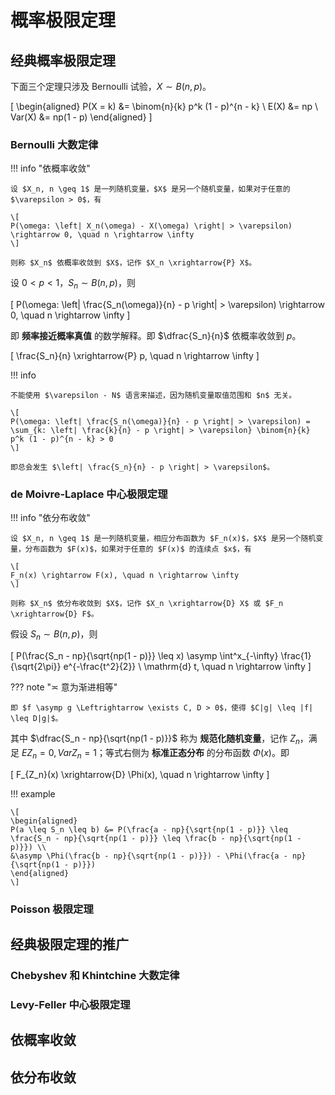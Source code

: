 # 概率极限定理

## 经典概率极限定理

下面三个定理只涉及 Bernoulli 试验，$X \sim B(n, p)$。

\[
\begin{aligned}
P(X = k) &= \binom{n}{k} p^k (1 - p)^{n - k} \\
E(X) &= np \\
Var(X) &= np(1 - p)
\end{aligned}
\]

### Bernoulli 大数定律

!!! info "依概率收敛"

    设 $X_n, n \geq 1$ 是一列随机变量，$X$ 是另一个随机变量，如果对于任意的 $\varepsilon > 0$，有

    \[
    P(\omega: \left| X_n(\omega) - X(\omega) \right| > \varepsilon) \rightarrow 0, \quad n \rightarrow \infty
    \]

    则称 $X_n$ 依概率收敛到 $X$，记作 $X_n \xrightarrow{P} X$。

设 $0 < p < 1$，$S_n \sim B(n, p)$，则

\[
P(\omega: \left| \frac{S_n(\omega)}{n} - p \right| > \varepsilon) \rightarrow 0, \quad n \rightarrow \infty
\]

即 **频率接近概率真值** 的数学解释。即 $\dfrac{S_n}{n}$ 依概率收敛到 $p$。

\[
\frac{S_n}{n} \xrightarrow{P} p, \quad n \rightarrow \infty
\]

!!! info

    不能使用 $\varepsilon - N$ 语言来描述，因为随机变量取值范围和 $n$ 无关。

    \[
    P(\omega: \left| \frac{S_n(\omega)}{n} - p \right| > \varepsilon) = \sum_{k: \left| \frac{k}{n} - p \right| > \varepsilon} \binom{n}{k} p^k (1 - p)^{n - k} > 0
    \]

    即总会发生 $\left| \frac{S_n}{n} - p \right| > \varepsilon$。

### de Moivre-Laplace 中心极限定理

!!! info "依分布收敛"

    设 $X_n, n \geq 1$ 是一列随机变量，相应分布函数为 $F_n(x)$，$X$ 是另一个随机变量，分布函数为 $F(x)$，如果对于任意的 $F(x)$ 的连续点 $x$，有

    \[
    F_n(x) \rightarrow F(x), \quad n \rightarrow \infty
    \]

    则称 $X_n$ 依分布收敛到 $X$，记作 $X_n \xrightarrow{D} X$ 或 $F_n \xrightarrow{D} F$。

假设 $S_n \sim B(n, p)$，则

\[
P(\frac{S_n - np}{\sqrt{np(1 - p)}} \leq x) \asymp \int^x_{-\infty} \frac{1}{\sqrt{2\pi}} e^{-\frac{t^2}{2}} \ \mathrm{d} t, \quad n \rightarrow \infty
\]

??? note "$\asymp$ 意为渐进相等"

    即 $f \asymp g \Leftrightarrow \exists C, D > 0$，使得 $C|g| \leq |f| \leq D|g|$。

其中 $\dfrac{S_n - np}{\sqrt{np(1 - p)}}$ 称为 **规范化随机变量**，记作 $Z_n$，满足 $EZ_n = 0, VarZ_n = 1$；等式右侧为 **标准正态分布** 的分布函数 $\Phi(x)$。即

\[
F_{Z_n}(x) \xrightarrow{D} \Phi(x), \quad n \rightarrow \infty
\]

!!! example

    \[
    \begin{aligned}
    P(a \leq S_n \leq b) &= P(\frac{a - np}{\sqrt{np(1 - p)}} \leq \frac{S_n - np}{\sqrt{np(1 - p)}} \leq \frac{b - np}{\sqrt{np(1 - p)}}) \\
    &\asymp \Phi(\frac{b - np}{\sqrt{np(1 - p)}}) - \Phi(\frac{a - np}{\sqrt{np(1 - p)}})
    \end{aligned}
    \]

### Poisson 极限定理

## 经典极限定理的推广

### Chebyshev 和 Khintchine 大数定律

### Levy-Feller 中心极限定理

## 依概率收敛

## 依分布收敛